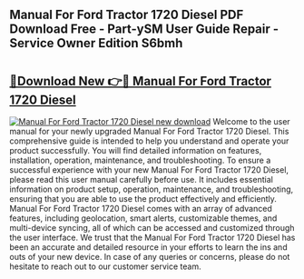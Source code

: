 ## Manual For Ford Tractor 1720 Diesel PDF Download Free - Part-ySM User Guide Repair - Service Owner Edition S6bmh

# <h2><a href="http://bc7643.oget.top/?id=Manual+For+Ford+Tractor+1720+Diesel">🔗Download New 👉🔴 Manual For Ford Tractor 1720 Diesel</a></h2>

[![Manual For Ford Tractor 1720 Diesel new download](https://i.imgur.com/5g1atiW.png)](http://bc7643.oget.top/?id=Manual+For+Ford+Tractor+1720+Diesel)
Welcome to the user manual for your newly upgraded Manual For Ford Tractor 1720 Diesel. This comprehensive guide is intended to help you understand and operate your product successfully. You will find detailed information on features, installation, operation, maintenance, and troubleshooting. To ensure a successful experience with your new Manual For Ford Tractor 1720 Diesel, please read this user manual carefully before use. It includes essential information on product setup, operation, maintenance, and troubleshooting, ensuring that you are able to use the product effectively and efficiently. Manual For Ford Tractor 1720 Diesel comes with an array of advanced features, including geolocation, smart alerts, customizable themes, and multi-device syncing, all of which can be accessed and customized through the user interface. We trust that the Manual For Ford Tractor 1720 Diesel has been an accurate and detailed resource in your efforts to learn the ins and outs of your new device. In case of any queries or concerns, please do not hesitate to reach out to our customer service team.
